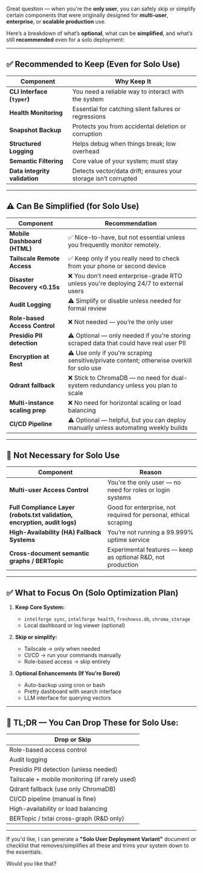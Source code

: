 Great question — when you're the **only user**, you can safely skip or simplify certain components that were originally designed for **multi-user**, **enterprise**, or **scalable production** use.

Here’s a breakdown of what’s **optional**, what can be **simplified**, and what’s still **recommended** even for a solo deployment:

---

## ✅ **Recommended to Keep (Even for Solo Use)**

| Component                     | Why Keep It                                                     |
| ----------------------------- | --------------------------------------------------------------- |
| **CLI Interface (`typer`)**   | You need a reliable way to interact with the system             |
| **Health Monitoring**         | Essential for catching silent failures or regressions           |
| **Snapshot Backup**           | Protects you from accidental deletion or corruption             |
| **Structured Logging**        | Helps debug when things break; low overhead                     |
| **Semantic Filtering**        | Core value of your system; must stay                            |
| **Data integrity validation** | Detects vector/data drift; ensures your storage isn’t corrupted |

---

## ⚠️ **Can Be Simplified (for Solo Use)**

| Component                       | Recommendation                                                                            |
| ------------------------------- | ----------------------------------------------------------------------------------------- |
| **Mobile Dashboard (HTML)**     | ✅ Nice-to-have, but not essential unless you frequently monitor remotely.                 |
| **Tailscale Remote Access**     | ✅ Keep only if you really need to check from your phone or second device                  |
| **Disaster Recovery <0.15s**    | ❌ You don’t need enterprise-grade RTO unless you're deploying 24/7 to external users      |
| **Audit Logging**               | ⚠️ Simplify or disable unless needed for formal review                                    |
| **Role-based Access Control**   | ❌ Not needed — you’re the only user                                                       |
| **Presidio PII detection**      | ⚠️ Optional — only needed if you're storing scraped data that could have real user PII    |
| **Encryption at Rest**          | ⚠️ Use only if you're scraping sensitive/private content; otherwise overkill for solo use |
| **Qdrant fallback**             | ❌ Stick to ChromaDB — no need for dual-system redundancy unless you plan to scale         |
| **Multi-instance scaling prep** | ❌ No need for horizontal scaling or load balancing                                        |
| **CI/CD Pipeline**              | ⚠️ Optional — helpful, but you can deploy manually unless automating weekly builds        |

---

## 🚫 **Not Necessary for Solo Use**

| Component                                                                 | Reason                                                           |
| ------------------------------------------------------------------------- | ---------------------------------------------------------------- |
| **Multi-user Access Control**                                             | You're the only user — no need for roles or login systems        |
| **Full Compliance Layer (robots.txt validation, encryption, audit logs)** | Good for enterprise, not required for personal, ethical scraping |
| **High-Availability (HA) Fallback Systems**                               | You’re not running a 99.999% uptime service                      |
| **Cross-document semantic graphs / BERTopic**                             | Experimental features — keep as optional R\&D, not production    |

---

## ✅ What to Focus On (Solo Optimization Plan)

1. **Keep Core System:**

   * `intelforge sync`, `intelforge health`, `freshness.db`, `chroma_storage`
   * Local dashboard or log viewer (optional)

2. **Skip or simplify:**

   * Tailscale → only when needed
   * CI/CD → run your commands manually
   * Role-based access → skip entirely

3. **Optional Enhancements (If You’re Bored)**

   * Auto-backup using cron or bash
   * Pretty dashboard with search interface
   * LLM interface for querying vectors

---

## 🧠 TL;DR — You Can Drop These for Solo Use:

| Drop or Skip                                   |
| ---------------------------------------------- |
| Role-based access control                      |
| Audit logging                                  |
| Presidio PII detection (unless needed)         |
| Tailscale + mobile monitoring (if rarely used) |
| Qdrant fallback (use only ChromaDB)            |
| CI/CD pipeline (manual is fine)                |
| High-availability or load balancing            |
| BERTopic / txtai cross-graph (R\&D only)       |

---

If you'd like, I can generate a **"Solo User Deployment Variant"** document or checklist that removes/simplifies all these and trims your system down to the essentials.

Would you like that?
